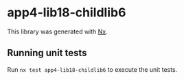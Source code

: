 # app4-lib18-childlib6

This library was generated with [Nx](https://nx.dev).

## Running unit tests

Run `nx test app4-lib18-childlib6` to execute the unit tests.
